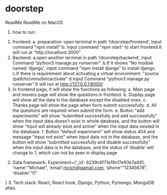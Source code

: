 # doorstep
ReadMe
ReadMe  on MacOS
1.	how to run:
1)	frontend: 
a. preparation: open terminal in path ‘/doorstep/frontend’, input command "npm install" 
b. input command “npm start” to start frontend.It will run at “http://localhost:3000”
2)	Backend: 
a.open another terminal in path ‘/doorstep/backend’, input Command “python3 manage.py runserver”. 
b.If it shows "No module named 'django', input command "npm install django" to install django.
c.If there is requirement about activating a virtual environment: "source /path/to/venv/bin/activate"
d.Input Command “python3 manage.py runserver”.It will run at http://127.0.0.1:8000/
3)	In frontend page, it will show the functions as following:
a.	Main page and movers page will show the questions in frontend.
b.	Display page will show all the data in the database except the disabled ones.
c.	Thanks page will show the page when form submit successfully.
d.	All the questions are required when submit the form.
e.	Button “add experiments” will show “submitted successfully and add successfully” when the input data doesn’t exist in whole  database, and the button will show  “input will already exist and active” when the input data existed in the database.
f.	 Button “default experiment” will show  status 404 and message “input not exist” when input data not in the database, and the button will show “submitted successfully and disable successfully” when the input data is in the database, and the status of ‘disable’ will change to 1, which can not be seen in display page
2.	Data framework:
Experiment={‘_id’: 6239c6f71e19cf7e93e7a441,
‘name’:"Michael",
‘email’:mcich@gamail.com,
‘phone’:"12345678",
‘disable’:"0"

}
3.	Tech stack: React, React hook, Django, Python, Pymongo, MongoDB atlas.
 
